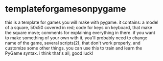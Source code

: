 # templateforgamesonpygame
this is a template for games you will make with pygame.
it contains:
a model of a square, 50x50 covered in red;
code for keys on keyboard, that make the square move;
comments for explaining everything in there.
if you want to make something of your own with it, you'll probably need to change name of the game, several scripts(2),
that don't work properly, and customize some other things.
you can use this to train and learn the PyGame syntax.
i think that's all, good luck!
